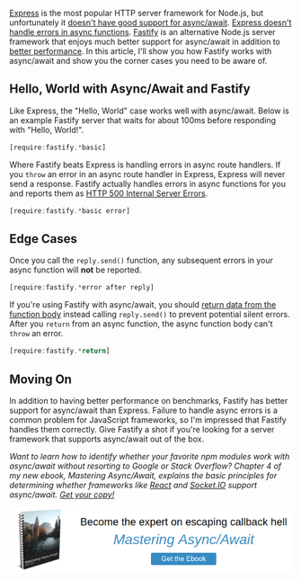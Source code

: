[Express](https://www.npmjs.com/package/express) is the most popular HTTP server framework for Node.js, but unfortunately it [doesn't have good support for async/await](https://github.com/expressjs/express/issues/2259). [Express doesn't handle errors in async functions](http://thecodebarbarian.com/using-async-await-with-mocha-express-and-mongoose#express). [Fastify](https://www.npmjs.com/package/fastify) is an alternative Node.js server framework that enjoys much better support for async/await in addition to [better performance](https://github.com/fastify/fastify#benchmarks). In this article, I'll show you how Fastify works with async/await and show you the corner cases you need to be aware of.

Hello, World with Async/Await and Fastify
-----------------------------------------

Like Express, the "Hello, World" case works well with async/await. Below
is an example Fastify server that waits for about 100ms before responding
with "Hello, World!".

```javascript
[require:fastify.*basic]
```

Where Fastify beats Express is handling errors in async route handlers. If
you `throw` an error in an async route handler in Express, Express will
never send a response. Fastify actually handles errors in async functions
for you and reports them as [HTTP 500 Internal Server Errors](https://developer.mozilla.org/en-US/docs/Web/HTTP/Status/500).

```javascript
[require:fastify.*basic error]
```

Edge Cases
----------

Once you call the `reply.send()` function, any subsequent errors in your
async function will **not** be reported.

```javascript
[require:fastify.*error after reply]
```

If you're using Fastify with async/await, you should [return data from the function body](https://github.com/fastify/fastify/blob/master/docs/Routes.md#async-await) instead calling `reply.send()` to prevent potential silent errors. After you
`return` from an async function, the async function body can't `throw` an error.

```javascript
[require:fastify.*return]
```

Moving On
---------

In addition to having better performance on benchmarks, Fastify has better
support for async/await than Express. Failure to handle async errors is a
common problem for JavaScript frameworks, so I'm impressed that Fastify
handles them correctly. Give Fastify a shot if you're looking for a server
framework that supports async/await out of the box.

_Want to learn how to identify whether your favorite npm modules work with
async/await without resorting to Google or Stack Overflow? Chapter 4 of
my new ebook, Mastering Async/Await, explains the basic principles for determining whether frameworks like [React](https://reactjs.org/) and [Socket.IO](https://www.npmjs.com/package/socket.io) support async/await. <a href="http://asyncawait.net/">Get your copy!</a>_

<a href="http://asyncawait.net" class="async-await-banner"><img src="/images/asyncawait.png"/></a>
